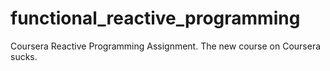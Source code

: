 # functional_reactive_programming
Coursera Reactive Programming Assignment. The new course on Coursera sucks.